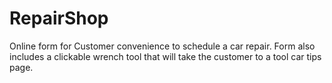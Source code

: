 # RepairShop

Online form for Customer convenience to schedule a car repair. Form also includes a clickable wrench tool that will take the customer to a tool car tips page. 

